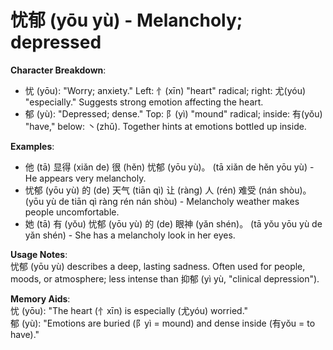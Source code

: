 # **忧郁 (yōu yù) - Melancholy; depressed**

**Character Breakdown**:  
- 忧 (yōu): "Worry; anxiety." Left: 忄(xīn) "heart" radical; right: 尤(yóu) "especially." Suggests strong emotion affecting the heart.  
- 郁 (yù): "Depressed; dense." Top: ⻖(yì) "mound" radical; inside: 有(yǒu) "have," below: 丶(zhǔ). Together hints at emotions bottled up inside.

**Examples**:  
- 他 (tā) 显得 (xiǎn de) 很 (hěn) 忧郁 (yōu yù)。 (tā xiǎn de hěn yōu yù) - He appears very melancholy.  
- 忧郁 (yōu yù) 的 (de) 天气 (tiān qì) 让 (ràng) 人 (rén) 难受 (nán shòu)。 (yōu yù de tiān qì ràng rén nán shòu) - Melancholy weather makes people uncomfortable.  
- 她 (tā) 有 (yǒu) 忧郁 (yōu yù) 的 (de) 眼神 (yǎn shén)。 (tā yǒu yōu yù de yǎn shén) - She has a melancholy look in her eyes.

**Usage Notes**:  
忧郁 (yōu yù) describes a deep, lasting sadness. Often used for people, moods, or atmosphere; less intense than 抑郁 (yì yù, "clinical depression").

**Memory Aids**:  
忧 (yōu): "The heart (忄xīn) is especially (尤yóu) worried."  
郁 (yù): "Emotions are buried (⻖yì = mound) and dense inside (有yǒu = to have)."